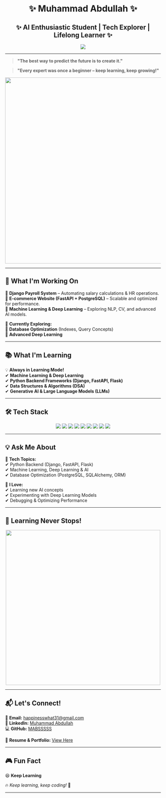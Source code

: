 <h1 align="center">✨ Muhammad Abdullah ✨</h1>
<h2 align="center">✨ AI Enthusiastic Student | Tech Explorer | Lifelong Learner ✨</h2>

<p align="center">
  <img src="https://readme-typing-svg.herokuapp.com?size=30&duration=3000&color=blue&center=true&vCenter=true&width=600&height=100&lines=Muhammad+Abdullah;AI+Enthusiastic+Student;Backend+Developer;Machine+Learning+Learner;Tech+Explorer;Lifelong+Learner" />
</p>

---

> **"The best way to predict the future is to create it."**

> **"Every expert was once a beginner – keep learning, keep growing!"**


<p align="center">
  <img src="https://media.giphy.com/media/qgQUggAC3Pfv687qPC/giphy.gif" width="600">
</p>  

---

## 🚀 **What I'm Working On**  
🔹 **Django Payroll System** – Automating salary calculations & HR operations.  
🔹 **E-commerce Website (FastAPI + PostgreSQL)** – Scalable and optimized for performance.  
🔹 **Machine Learning & Deep Learning** – Exploring NLP, CV, and advanced AI models.  

🔎 **Currently Exploring:**  
🔹 **Database Optimization** (Indexes, Query Concepts)  
🔹 **Advanced Deep Learning**  

---

## 📚 **What I'm Learning**  
💡 **Always in Learning Mode!**  
✔ **Machine Learning & Deep Learning**  
✔ **Python Backend Frameworks (Django, FastAPI, Flask)**  
✔ **Data Structures & Algorithms (DSA)**  
✔ **Generative AI & Large Language Models (LLMs)**  

---

## 🛠️ **Tech Stack**  

<p align="center">
  <img src="https://img.shields.io/badge/Python-3776AB?style=for-the-badge&logo=python&logoColor=white">
  <img src="https://img.shields.io/badge/FastAPI-009688?style=for-the-badge&logo=fastapi&logoColor=white">
  <img src="https://img.shields.io/badge/NumPy-013243?style=for-the-badge&logo=numpy&logoColor=white">
  <img src="https://img.shields.io/badge/Pandas-150458?style=for-the-badge&logo=pandas&logoColor=white">
  <img src="https://img.shields.io/badge/Django-092E20?style=for-the-badge&logo=django&logoColor=white">
  <img src="https://img.shields.io/badge/Flask-000000?style=for-the-badge&logo=flask&logoColor=white">
  <img src="https://img.shields.io/badge/C++-00599C?style=for-the-badge&logo=cplusplus&logoColor=white">
  <img src="https://img.shields.io/badge/Scikit--Learn-F7931E?style=for-the-badge&logo=scikitlearn&logoColor=white">
  <img src="https://img.shields.io/badge/Keras-D00000?style=for-the-badge&logo=keras&logoColor=white">
</p>

---

## 💡 **Ask Me About**  
💬 **Tech Topics:**  
✔ Python Backend (Django, FastAPI, Flask)  
✔ Machine Learning, Deep Learning & AI  
✔ Database Optimization (PostgreSQL, SQLAlchemy, ORM)  
  

🌟 **I Love:**  
✔ Learning new AI concepts  
✔ Experimenting with Deep Learning Models  
✔ Debugging & Optimizing Performance  

---

## 🎯 **Learning Never Stops!** 
<p align="center">
  <img src="https://media.giphy.com/media/3o7bu3XilJ5BOiSGic/giphy.gif" width="500">
</p>


---

## 📬 **Let's Connect!**  
📧 **Email:** [happinesswhat31@gmail.com](mailto:happinesswhat31@gmail.com)  
🔗 **LinkedIn:** [Muhammad Abdullah](https://linkedin.com/in/muhammad-abdullah-51845a324)  
💻 **GitHub:** [MABSSSSS](https://github.com/MABSSSSS)  

📄 **Resume & Portfolio:** [View Here](https://drive.google.com/file/d/1FnDa80U4feT5vFHW7X5iDfHH1xC4fEgC/view?usp=sharing)  

---

## 🎮 **Fun Fact**  
😆 **Keep Learning**  

🔥 *Keep learning, keep coding!* 🚀  

---
